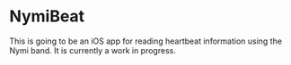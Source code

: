 NymiBeat
========

This is going to be an iOS app for reading heartbeat information using the Nymi band. It is currently a work in progress.
